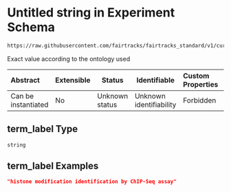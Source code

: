 # Untitled string in Experiment Schema

```txt
https://raw.githubusercontent.com/fairtracks/fairtracks_standard/v1/current/json/schema/fairtracks_experiment.schema.json#/properties/technique/properties/term_label
```

Exact value according to the ontology used


| Abstract            | Extensible | Status         | Identifiable            | Custom Properties | Additional Properties | Access Restrictions | Defined In                                                                                                     |
| :------------------ | ---------- | -------------- | ----------------------- | :---------------- | --------------------- | ------------------- | -------------------------------------------------------------------------------------------------------------- |
| Can be instantiated | No         | Unknown status | Unknown identifiability | Forbidden         | Allowed               | none                | [fairtracks_experiment.schema.json\*](../json/schema/fairtracks_experiment.schema.json "open original schema") |

## term_label Type

`string`

## term_label Examples

```json
"histone modification identification by ChIP-Seq assay"
```
